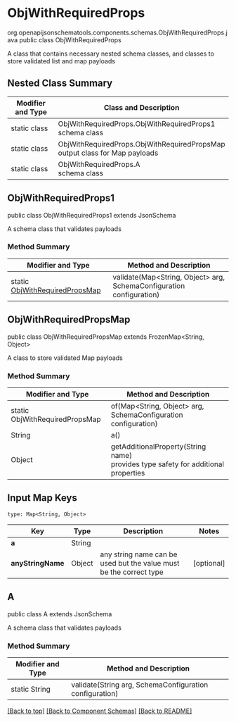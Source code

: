 # ObjWithRequiredProps
org.openapijsonschematools.components.schemas.ObjWithRequiredProps.java
public class ObjWithRequiredProps

A class that contains necessary nested schema classes, and classes to store validated list and map payloads

## Nested Class Summary
| Modifier and Type | Class and Description |
| ----------------- | ---------------------- |
| static class | ObjWithRequiredProps.ObjWithRequiredProps1<br> schema class |
| static class | ObjWithRequiredProps.ObjWithRequiredPropsMap<br> output class for Map payloads |
| static class | ObjWithRequiredProps.A<br> schema class |

## ObjWithRequiredProps1
public class ObjWithRequiredProps1
extends JsonSchema

A schema class that validates payloads

### Method Summary
| Modifier and Type | Method and Description |
| ----------------- | ---------------------- |
| static [ObjWithRequiredPropsMap](#objwithrequiredpropsmap) | validate(Map<String, Object> arg, SchemaConfiguration configuration) |

## ObjWithRequiredPropsMap
public class ObjWithRequiredPropsMap
extends FrozenMap<String, Object>

A class to store validated Map payloads

### Method Summary
| Modifier and Type | Method and Description |
| ----------------- | ---------------------- |
| static ObjWithRequiredPropsMap | of(Map<String, Object> arg, SchemaConfiguration configuration) |
| String | a()<br> |
| Object | getAdditionalProperty(String name)<br>provides type safety for additional properties |

## Input Map Keys
```
type: Map<String, Object>
```
Key | Type |  Description | Notes
------------ | ------------- | ------------- | -------------
**a** | String |  |
**anyStringName** | Object | any string name can be used but the value must be the correct type | [optional]

## A
public class A
extends JsonSchema

A schema class that validates payloads

### Method Summary
| Modifier and Type | Method and Description |
| ----------------- | ---------------------- |
| static String | validate(String arg, SchemaConfiguration configuration) |

[[Back to top]](#top) [[Back to Component Schemas]](../../../README.md#Component-Schemas) [[Back to README]](../../../README.md)
